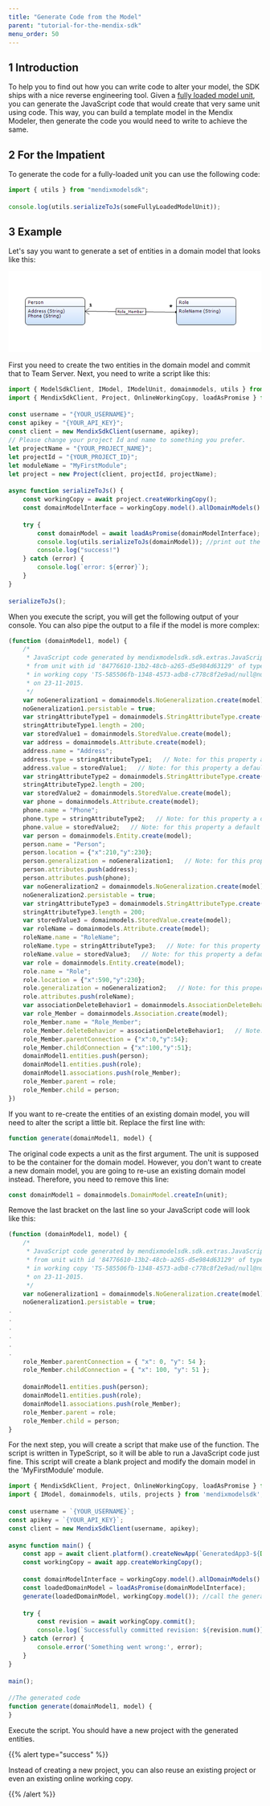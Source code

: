 ```yaml
---
title: "Generate Code from the Model"
parent: "tutorial-for-the-mendix-sdk"
menu_order: 50
---
```


## 1 Introduction

To help you to find out how you can write code to alter your model, the SDK ships with a nice reverse engineering tool. Given a [fully loaded model unit](loading-units-and-elements), you can generate the JavaScript code that would create that very same unit using code. This way, you can build a template model in the Mendix Modeler, then generate the code you would need to write to achieve the same.

## 2 For the Impatient

To generate the code for a fully-loaded unit you can use the following code:

```ts
import { utils } from "mendixmodelsdk";

console.log(utils.serializeToJs(someFullyLoadedModelUnit));
```

## 3 Example

Let's say you want to generate a set of entities in a domain model that looks like this:

![](attachments/16056478/16844118.png)

First you need to create the two entities in the domain model and commit that to Team Server. Next, you need to write a script like this:

```ts
import { ModelSdkClient, IModel, IModelUnit, domainmodels, utils } from "mendixmodelsdk";
import { MendixSdkClient, Project, OnlineWorkingCopy, loadAsPromise } from "mendixplatformsdk";

const username = "{YOUR_USERNAME}";
const apikey = "{YOUR_API_KEY}";
const client = new MendixSdkClient(username, apikey);
// Please change your project Id and name to something you prefer.
let projectName = "{YOUR_PROJECT_NAME}";
let projectId = "{YOUR_PROJECT_ID}";
let moduleName = "MyFirstModule";
let project = new Project(client, projectId, projectName);

async function serializeToJs() {
    const workingCopy = await project.createWorkingCopy();
    const domainModelInterface = workingCopy.model().allDomainModels().filter(dm => dm.containerAsModule.name === moduleName)[0];

    try {
        const domainModel = await loadAsPromise(domainModelInterface);
        console.log(utils.serializeToJs(domainModel)); //print out the generated JavaScript
        console.log("success!")
    } catch (error) {
        console.log(`error: ${error}`);
    }
}

serializeToJs();
```

When you execute the script, you will get the following output of your console. You can also pipe the output to a file if the model is more complex:

```ts
(function (domainModel1, model) {
	/*
	 * JavaScript code generated by mendixmodelsdk.sdk.extras.JavaScriptSerializer
	 * from unit with id '84776610-13b2-48cb-a265-d5e984d63129' of type DomainModels$DomainModel
	 * in working copy 'TS-585506fb-1348-4573-adb8-c778c8f2e9ad/null@null'
	 * on 23-11-2015.
	 */
	var noGeneralization1 = domainmodels.NoGeneralization.create(model);
	noGeneralization1.persistable = true;
	var stringAttributeType1 = domainmodels.StringAttributeType.create(model);
	stringAttributeType1.length = 200;
	var storedValue1 = domainmodels.StoredValue.create(model);
	var address = domainmodels.Attribute.create(model);
	address.name = "Address";
	address.type = stringAttributeType1;   // Note: for this property a default value is defined.
	address.value = storedValue1;   // Note: for this property a default value is defined.
	var stringAttributeType2 = domainmodels.StringAttributeType.create(model);
	stringAttributeType2.length = 200;
	var storedValue2 = domainmodels.StoredValue.create(model);
	var phone = domainmodels.Attribute.create(model);
	phone.name = "Phone";
	phone.type = stringAttributeType2;   // Note: for this property a default value is defined.
	phone.value = storedValue2;   // Note: for this property a default value is defined.
	var person = domainmodels.Entity.create(model);
	person.name = "Person";
	person.location = {"x":210,"y":230};
	person.generalization = noGeneralization1;   // Note: for this property a default value is defined.
	person.attributes.push(address);
	person.attributes.push(phone);
	var noGeneralization2 = domainmodels.NoGeneralization.create(model);
	noGeneralization2.persistable = true;
	var stringAttributeType3 = domainmodels.StringAttributeType.create(model);
	stringAttributeType3.length = 200;
	var storedValue3 = domainmodels.StoredValue.create(model);
	var roleName = domainmodels.Attribute.create(model);
	roleName.name = "RoleName";
	roleName.type = stringAttributeType3;   // Note: for this property a default value is defined.
	roleName.value = storedValue3;   // Note: for this property a default value is defined.
	var role = domainmodels.Entity.create(model);
	role.name = "Role";
	role.location = {"x":590,"y":230};
	role.generalization = noGeneralization2;   // Note: for this property a default value is defined.
	role.attributes.push(roleName);
	var associationDeleteBehavior1 = domainmodels.AssociationDeleteBehavior.create(model);
	var role_Member = domainmodels.Association.create(model);
	role_Member.name = "Role_Member";
	role_Member.deleteBehavior = associationDeleteBehavior1;   // Note: for this property a default value is defined.
	role_Member.parentConnection = {"x":0,"y":54};
	role_Member.childConnection = {"x":100,"y":51};
	domainModel1.entities.push(person);
	domainModel1.entities.push(role);
	domainModel1.associations.push(role_Member);
	role_Member.parent = role;
	role_Member.child = person;
})
```

If you want to re-create the entities of an existing domain model, you will need to alter the script a little bit. Replace the first line with:

```ts
function generate(domainModel1, model) {
```

The original code expects a unit as the first argument. The unit is supposed to be the container for the domain model. However, you don't want to create a new domain model, you are going to re-use an existing domain model instead. Therefore, you need to remove this line:

```ts
const domainModel1 = domainmodels.DomainModel.createIn(unit);
```

Remove the last bracket on the last line so your JavaScript code will look like this:

```ts
(function (domainModel1, model) {
    /*
     * JavaScript code generated by mendixmodelsdk.sdk.extras.JavaScriptSerializer
     * from unit with id '84776610-13b2-48cb-a265-d5e984d63129' of type DomainModels$DomainModel
     * in working copy 'TS-585506fb-1348-4573-adb8-c778c8f2e9ad/null@null'
     * on 23-11-2015.
     */
    var noGeneralization1 = domainmodels.NoGeneralization.create(model);
    noGeneralization1.persistable = true;
.
.
.
.
.
.
    role_Member.parentConnection = { "x": 0, "y": 54 };
    role_Member.childConnection = { "x": 100, "y": 51 };

    domainModel1.entities.push(person);
    domainModel1.entities.push(role);
    domainModel1.associations.push(role_Member);
    role_Member.parent = role;
    role_Member.child = person;
}    
```

For the next step, you will create a script that make use of the function. The script is written in TypeScript, so it will be able to run a JavaScript code just fine. This script will create a blank project and modify the domain model in the 'MyFirstModule' module.

```ts
import { MendixSdkClient, Project, OnlineWorkingCopy, loadAsPromise } from 'mendixplatformsdk';
import { IModel, domainmodels, utils, projects } from 'mendixmodelsdk';

const username = `{YOUR_USERNAME}`;
const apikey = `{YOUR_API_KEY}`;
const client = new MendixSdkClient(username, apikey);

async function main() {
    const app = await client.platform().createNewApp(`GeneratedApp3-${Date.now()}`)
    const workingCopy = await app.createWorkingCopy();

    const domainModelInterface = workingCopy.model().allDomainModels().filter(dm => dm.containerAsModule.name === "MyFirstModule")[0];
    const loadedDomainModel = loadAsPromise(domainModelInterface);
    generate(loadedDomainModel, workingCopy.model()); //call the generated JavaScript here

    try {
        const revision = await workingCopy.commit();
        console.log(`Successfully committed revision: ${revision.num()}. Done.`)
    } catch (error) {
        console.error('Something went wrong:', error);
    }
}

main();

//The generated code
function generate(domainModel1, model) {
}
```

Execute the script. You should have a new project with the generated entities.

{{% alert type="success" %}}

Instead of creating a new project, you can also reuse an existing project or even an existing online working copy.

{{% /alert %}}
